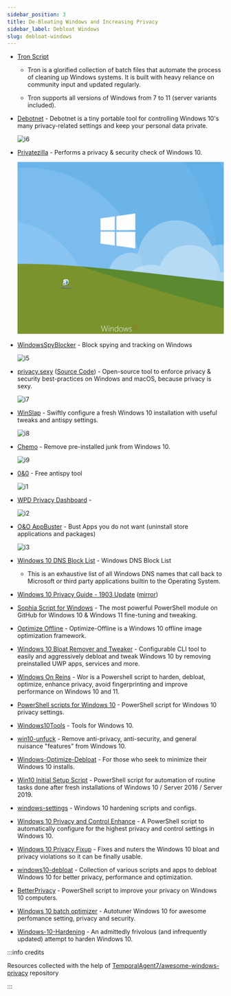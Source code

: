```yaml
---
sidebar_position: 3
title: De-Bloating Windows and Increasing Privacy
sidebar_label: Debloat Windows
slug: debloat-windows
---
```


- [Tron Script](https://old.reddit.com/r/TronScript/)

  - Tron is a glorified collection of batch files that automate the process of cleaning up Windows systems. It is built with heavy reliance on community input and updated regularly.

  - Tron supports all versions of Windows from 7 to 11 (server variants included).

- [Debotnet](https://github.com/builtbybel/debotnet) - Debotnet is a tiny portable tool for controlling Windows 10's many privacy-related settings and keep your personal data private.

  ![i6](https://github.com/builtbybel/debotnet/raw/master/debotnet-intro.gif)

- [Privatezilla](https://github.com/builtbybel/privatezilla) - Performs a privacy & security check of Windows 10.

  ![i4](https://github.com/builtbybel/privatezilla/raw/master/assets/intro.gif)

- [WindowsSpyBlocker](https://github.com/crazy-max/WindowsSpyBlocker) - Block spying and tracking on Windows

  ![i5](https://cdn.discordapp.com/attachments/1163847683207856178/1165128912137900063/menu.png?ex=6545b9db&is=653344db&hm=2e26c47ecd224c87f853e5b9afa961dba8b7f09b8624d5b3102c385e917bfb33&)

- [privacy.sexy](https://privacy.sexy/) ([Source Code](https://github.com/undergroundwires/privacy.sexy)) - Open-source tool to enforce privacy & security best-practices on Windows and macOS, because privacy is sexy.

  ![i7](https://github.com/undergroundwires/privacy.sexy/raw/master/img/screenshot.png?raw=true)

- [WinSlap](https://github.com/svenmauch/WinSlap) - Swiftly configure a fresh Windows 10 installation with useful tweaks and antispy settings.

  ![i8](https://camo.githubusercontent.com/220f6e3342dcc932e027150d012960b71684a201585296df5119c3a327dabb6a/68747470733a2f2f7472616e736665722e6d617563682e6d652f77696e736c61705f76315f372e706e67)

- [Chemo](https://github.com/t-richards/chemo) - Remove pre-installed junk from Windows 10.

  ![i9](https://user-images.githubusercontent.com/3905798/55773602-5f5f8800-5a5f-11e9-8f9f-672de4ffdcb6.png)

- [0&0](https://www.oo-software.com/en/shutup10) - Free antispy tool

  ![i1](https://cdn.discordapp.com/attachments/1163847683207856178/1165120648616620083/01.png?ex=6545b229&is=65333d29&hm=f91784ce0c8c43caae146d0cdb4506f7301dd0e2f9605bac4c6c331c690d11b6&)

- [WPD Privacy Dashboard](https://wpd.app/) -

  ![i2](https://cdn.discordapp.com/attachments/1163847683207856178/1165121045750087711/mainwindow.png?ex=6545b288&is=65333d88&hm=35ed70ecc8bc6db387f644f20c83e274cb84887bc05dfc9c9ae05c1f16cb8442&)

- [O&O AppBuster](https://www.oo-software.com/en/ooappbuster) - Bust Apps you do not want (uninstall store applications and packages)

  ![i3](https://cdn.discordapp.com/attachments/1163847683207856178/1165122186844049489/01.png?ex=6545b398&is=65333e98&hm=3aa9a5dbbc6247010a2abee5b126c2135ca1e549ecdb33a7d725f41630ba4961&)

- [Windows 10 DNS Block List](https://github.com/schrebra/Windows.10.DNS.Block.List) - Windows DNS Block List

  - This is an exhaustive list of all Windows DNS names that call back to Microsoft or third party applications builtin to the Operating System.

- [Windows 10 Privacy Guide - 1903 Update](https://github.com/adolfintel/Windows10-Privacy) ([mirror](https://fdossena.com/?p=w10debotnet/index_1903.frag))

* [Sophia Script for Windows](https://github.com/farag2/Sophia-Script-for-Windows) - The most powerful PowerShell module on GitHub for Windows 10 & Windows 11 fine-tuning and tweaking.

* [Optimize Offline](https://github.com/DrEmpiricism/Optimize-Offline) - Optimize-Offline is a Windows 10 offline image optimization framework.

* [Windows 10 Bloat Remover and Tweaker](https://github.com/Fs00/Win10BloatRemover) - Configurable CLI tool to easily and aggressively debloat and tweak Windows 10 by removing preinstalled UWP apps, services and more.

* [Windows On Reins](https://github.com/gordonbay/Windows-On-Reins) - Wor is a Powershell script to harden, debloat, optimize, enhance privacy, avoid fingerprinting and improve performance on Windows 10 and 11.

* [PowerShell scripts for Windows 10](https://github.com/MichiMunich/Windows10-Privacy) - PowerShell script for Windows 10 privacy settings.

* [Windows10Tools](https://github.com/L33Tech/Windows10Tools) - Tools for Windows 10.

* [win10-unfuck](https://github.com/dfkt/win10-unfuck) - Remove anti-privacy, anti-security, and general nuisance "features" from Windows 10.

* [Windows-Optimize-Debloat](https://github.com/simeononsecurity/Windows-Optimize-Debloat) - For those who seek to minimize their Windows 10 installs.

* [Win10 Initial Setup Script](https://github.com/owre/Win10-Initial-Setup-Script) - PowerShell script for automation of routine tasks done after fresh installations of Windows 10 / Server 2016 / Server 2019.

* [windows-settings](https://github.com/milgradesec/windows-settings) - Windows 10 hardening scripts and configs.

* [Windows 10 Privacy and Control Enhance](https://github.com/RedAndBlueEraser/windows-10-enhance-2) - A PowerShell script to automatically configure for the highest privacy and control settings in Windows 10.

* [Windows 10 Privacy Fixup](https://github.com/iDigitalFlame/Windows10Fixup) - Fixes and nuters the Windows 10 bloat and privacy violations so it can be finally usable.

* [windows10-debloat](https://github.com/Daksh777/windows10-debloat) - Collection of various scripts and apps to debloat Windows 10 for better privacy, performance and optimization.

* [BetterPrivacy](https://github.com/hulr/BetterPrivacy) - PowerShell script to improve your privacy on Windows 10 computers.

* [Windows 10 batch optimizer](https://github.com/SeregaSPb/Windows-10-batch-optimizer) - Autotuner Windows 10 for awesome perfomance setting, privacy and security.

* [Windows-10-Hardening](https://github.com/aghorler/Windows-10-Hardening) - An admittedly frivolous (and infrequently updated) attempt to harden Windows 10.

:::info credits

Resources collected with the help of [TemporalAgent7/awesome-windows-privacy](https://github.com/TemporalAgent7/awesome-windows-privacy) repository

:::
